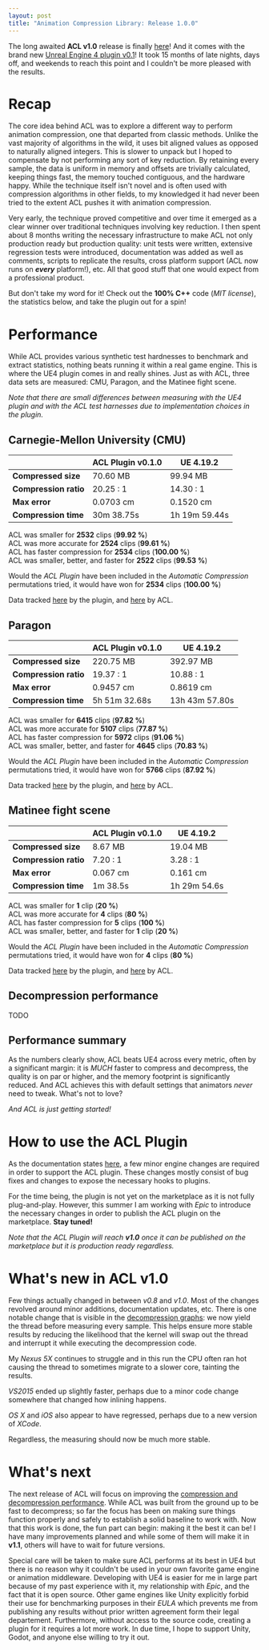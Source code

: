 ```yaml
---
layout: post
title: "Animation Compression Library: Release 1.0.0"
---
```

The long awaited **ACL v1.0** release is finally [here](https://github.com/nfrechette/acl/releases/tag/v1.0.0)! And it comes with the brand new [Unreal Engine 4 plugin v0.1](https://github.com/nfrechette/acl-ue4-plugin/releases/tag/v0.1.0)! It took 15 months of late nights, days off, and weekends to reach this point and I couldn't be more pleased with the results.

# Recap

The core idea behind ACL was to explore a different way to perform animation compression, one that departed from classic methods. Unlike the vast majority of algorithms in the wild, it uses bit aligned values as opposed to naturally aligned integers. This is slower to unpack but I hoped to compensate by not performing any sort of key reduction. By retaining every sample, the data is uniform in memory and offsets are trivially calculated, keeping things fast, the memory touched contiguous, and the hardware happy. While the technique itself isn't novel and is often used with compression algorithms in other fields, to my knowledged it had never been tried to the extent ACL pushes it with animation compression.

Very early, the technique proved competitive and over time it emerged as a clear winner over traditional techniques involving key reduction. I then spent about 8 months writing the necessary infrastructure to make ACL not only production ready but production quality: unit tests were written, extensive regression tests were introduced, documentation was added as well as comments, scripts to replicate the results, cross platform support (ACL now runs on ***every*** platform!), etc. All that good stuff that one would expect from a professional product.

But don't take my word for it! Check out the **100% C++** code (*MIT license*), the statistics below, and take the plugin out for a spin!

# Performance

While ACL provides various synthetic test hardnesses to benchmark and extract statistics, nothing beats running it within a real game engine. This is where the UE4 plugin comes in and really shines. Just as with ACL, three data sets are measured: CMU, Paragon, and the Matinee fight scene.

*Note that there are small differences between measuring with the UE4 plugin and with the ACL test harnesses due to implementation choices in the plugin.*

## Carnegie-Mellon University (CMU)

|         | ACL Plugin v0.1.0 | UE 4.19.2 |
| ------- | -------- | -------- |
| **Compressed size**      | 70.60 MB | 99.94 MB |
| **Compression ratio**    | 20.25 : 1 | 14.30 : 1 |
| **Max error**            | 0.0703 cm | 0.1520 cm |
| **Compression time**     | 30m 38.75s | 1h 19m 59.44s |

ACL was smaller for **2532** clips (**99.92 %**)  
ACL was more accurate for **2524** clips (**99.61 %**)  
ACL has faster compression for **2534** clips (**100.00 %**)  
ACL was smaller, better, and faster for **2522** clips (**99.53 %**)  

Would the *ACL Plugin* have been included in the *Automatic Compression* permutations tried, it would have won for **2534** clips (**100.00 %**)

Data tracked [here](https://github.com/nfrechette/acl-ue4-plugin/blob/develop/Docs/cmu_performance.md) by the plugin, and [here](https://github.com/nfrechette/acl/blob/develop/docs/cmu_performance.md) by ACL.

## Paragon

|         | ACL Plugin v0.1.0 | UE 4.19.2 |
| ------- | -------- | -------- |
| **Compressed size**      | 220.75 MB | 392.97 MB |
| **Compression ratio**    | 19.37 : 1 | 10.88 : 1 |
| **Max error**            | 0.9457 cm | 0.8619 cm |
| **Compression time**     | 5h 51m 32.68s | 13h 43m 57.80s |

ACL was smaller for **6415** clips (**97.82 %**)  
ACL was more accurate for **5107** clips (**77.87 %**)  
ACL has faster compression for **5972** clips (**91.06 %**)  
ACL was smaller, better, and faster for **4645** clips (**70.83 %**)  

Would the *ACL Plugin* have been included in the *Automatic Compression* permutations tried, it would have won for **5766** clips (**87.92 %**)

Data tracked [here](https://github.com/nfrechette/acl-ue4-plugin/blob/develop/Docs/paragon_performance.md) by the plugin, and [here](https://github.com/nfrechette/acl/blob/develop/docs/paragon_performance.md) by ACL.

## Matinee fight scene

|         | ACL Plugin v0.1.0 | UE 4.19.2 |
| ------- | -------- | -------- |
| **Compressed size**      | 8.67 MB | 19.04 MB |
| **Compression ratio**    | 7.20 : 1 | 3.28 : 1 |
| **Max error**            | 0.067 cm | 0.161 cm |
| **Compression time**     | 1m 38.5s | 1h 29m 54.6s |

ACL was smaller for **1** clip (**20 %**)  
ACL was more accurate for **4** clips (**80 %**)  
ACL has faster compression for **5** clips (**100 %**)  
ACL was smaller, better, and faster for **1** clip (**20 %**)  

Would the *ACL Plugin* have been included in the *Automatic Compression* permutations tried, it would have won for **4** clips (**80 %**)

Data tracked [here](https://github.com/nfrechette/acl-ue4-plugin/blob/develop/Docs/fight_scene_performance.md) by the plugin, and [here](https://github.com/nfrechette/acl/blob/develop/docs/fight_scene_performance.md) by ACL.

## Decompression performance

TODO

## Performance summary

As the numbers clearly show, ACL beats UE4 across every metric, often by a significant margin: it is *MUCH* faster to compress and decompress, the quality is on par or higher, and the memory footprint is significantly reduced. And ACL achieves this with default settings that animators *never* need to tweak. What's not to love?

*And ACL is just getting started!*

# How to use the ACL Plugin

As the documentation states [here](https://github.com/nfrechette/acl-ue4-plugin/blob/develop/Docs/README.md), a few minor engine changes are required in order to support the ACL plugin. These changes mostly consist of bug fixes and changes to expose the necessary hooks to plugins.

For the time being, the plugin is not yet on the marketplace as it is not fully plug-and-play. However, this summer I am working with *Epic* to introduce the necessary changes in order to publish the ACL plugin on the marketplace. **Stay tuned!**

*Note that the ACL Plugin will reach **v1.0** once it can be published on the marketplace but it is production ready regardless.*

# What's new in ACL v1.0

Few things actually changed in between *v0.8* and *v1.0*. Most of the changes revolved around minor additions, documentation updates, etc. There is one notable change that is visible in the [decompression graphs](https://github.com/nfrechette/acl/blob/develop/docs/decompression_performance.md): we now yield the thread before measuring every sample. This helps ensure more stable results by reducing the likelihood that the kernel will swap out the thread and interrupt it while executing the decompression code.

My *Nexus 5X* continues to struggle and in this run the CPU often ran hot causing the thread to sometimes migrate to a slower core, tainting the results.

*VS2015* ended up slightly faster, perhaps due to a minor code change somewhere that changed how inlining happens.

*OS X* and *iOS* also appear to have regressed, perhaps due to a new version of *XCode*.

Regardless, the measuring should now be much more stable.

# What's next

The next release of ACL will focus on improving the [compression and decompression performance](https://github.com/nfrechette/acl/milestone/6). While ACL was built from the ground up to be fast to decompress; so far the focus has been on making sure things function properly and safely to establish a solid baseline to work with. Now that this work is done, the fun part can begin: making it the best it can be! I have many improvements planned and while some of them will make it in **v1.1**, others will have to wait for future versions.

Special care will be taken to make sure ACL performs at its best in UE4 but there is no reason why it couldn't be used in your own favorite game engine or animation middleware. Developing with UE4 is easier for me in large part because of my past experience with it, my relationship with *Epic*, and the fact that it is open source. Other game engines like Unity explicitly forbid their use for benchmarking purposes in their *EULA* which prevents me from publishing any results without prior written agreement form their legal departement. Furthermore, without access to the source code, creating a plugin for it requires a lot more work. In due time, I hope to support Unity, Godot, and anyone else willing to try it out.

